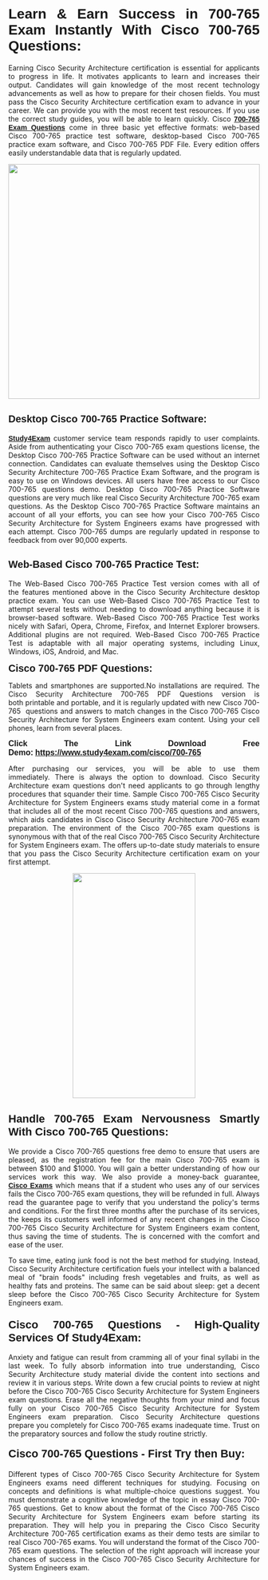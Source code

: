 <h1 style="text-align: justify;"><span style="font-family:Tahoma,Geneva,sans-serif;"><strong>Learn & Earn Success in 700-765 Exam Instantly With Cisco 700-765 Questions:</strong></span></h1>

<p style="text-align: justify;">Earning Cisco Security Architecture certification is essential for applicants to progress in life. It motivates applicants to learn and increases their output. Candidates will gain knowledge of the most recent technology advancements as well as how to prepare for their chosen fields. You must pass the Cisco Security Architecture certification exam to advance in your career. We can provide you with the most recent test resources. If you use the correct study guides, you will be able to learn quickly. Cisco <a href="https://www.study4exam.com/cisco/700-765" target="_blank"><span style="font-family:Tahoma,Geneva,sans-serif;"><strong>700-765 Exam Questions</strong></span></a> come in three basic yet effective formats: web-based Cisco 700-765 practice test software, desktop-based Cisco 700-765 practice exam software, and Cisco 700-765 PDF File. Every edition offers easily understandable data that is regularly updated.</p>

<p style="text-align: justify;"><a href="https://www.study4exam.com/cisco/700-765" target="_blank"><img alt="" src="https://lh3.googleusercontent.com/pw/AM-JKLVq_oPqfp0-n5zn4yqAoyjjcA2yO-jT5Cm68rj_xPcdsmakSaLzyxJ8unsRMKMdGkmOINvzyM17CwNHdrz3aK03FYcCewHDEYJs7lAvJLcrBifJ5qSpkhSIJgPhz-7dSY7ixq9ev6p4G2ds_VnujUaf=w1366-h530-no?authuser=0" style="width: 100%; height: 470px;" /></a></p>

<h2 style="text-align: justify;"><span style="font-family:Tahoma,Geneva,sans-serif;"><strong><span style="font-size:20px;">Desktop Cisco 700-765 Practice Software:</span></strong></span></h2>

<p style="text-align: justify;"><a href="https://www.study4exam.com/" target="_blank"><span style="font-family:Tahoma,Geneva,sans-serif;"><strong>Study4Exam</strong></span></a> customer service team responds rapidly to user complaints. Aside from authenticating your Cisco 700-765 exam questions license, the Desktop Cisco 700-765 Practice Software can be used without an internet connection. Candidates can evaluate themselves using the Desktop Cisco Security Architecture 700-765 Practice Exam Software, and the program is easy to use on Windows devices. All users have free access to our Cisco 700-765 questions demo. Desktop Cisco 700-765 Practice Software questions are very much like real Cisco Security Architecture 700-765 exam questions. As the Desktop Cisco 700-765 Practice Software maintains an account of all your efforts, you can see how your Cisco 700-765 Cisco Security Architecture for System Engineers exams have progressed with each attempt. Cisco 700-765 dumps are regularly updated in response to feedback from over 90,000 experts.</p>

<h2 style="text-align: justify;"><strong><span style="font-family:Tahoma,Geneva,sans-serif;"><span style="font-size:20px;">Web-Based Cisco 700-765 Practice Test:</span></span></strong></h2>

<p style="text-align: justify;">The Web-Based Cisco 700-765 Practice Test version comes with all of the features mentioned above in the Cisco Security Architecture desktop practice exam. You can use Web-Based Cisco 700-765 Practice Test to attempt several tests without needing to download anything because it is browser-based software. Web-Based Cisco 700-765 Practice Test works nicely with Safari, Opera, Chrome, Firefox, and Internet Explorer browsers. Additional plugins are not required. Web-Based Cisco 700-765 Practice Test is adaptable with all major operating systems, including Linux, Windows, iOS, Android, and Mac.</p>

<p style="text-align: justify;"><strong><span style="font-family:Tahoma,Geneva,sans-serif;"><span style="font-size:20px;">Cisco 700-765 PDF Questions:</span></span></strong></p>

<p style="text-align: justify;">Tablets and smartphones are supported.No installations are required. The Cisco Security Architecture 700-765 PDF Questions version is both printable and portable, and it is regularly updated with new Cisco 700-765  questions and answers to match changes in the Cisco 700-765 Cisco Security Architecture for System Engineers exam content. Using your cell phones, learn from several places.</p>

<p style="text-align: justify;"><strong><span style="font-size:16px;"><span style="font-family:Tahoma,Geneva,sans-serif;">Click The Link Download Free Demo:</span></span></strong> <strong><span style="font-size:16px;"><span style="font-family:Tahoma,Geneva,sans-serif;"><a href="https://www.study4exam.com/cisco/700-765" target="_blank">https://www.study4exam.com/cisco/700-765</a></span></span></strong></p>

<p style="text-align: justify;">After purchasing our services, you will be able to use them immediately. There is always the option to download. Cisco Security Architecture exam questions don't need applicants to go through lengthy procedures that squander their time. Sample Cisco 700-765 Cisco Security Architecture for System Engineers exams study material come in a format that includes all of the most recent Cisco 700-765 questions and answers, which aids candidates in Cisco Cisco Security Architecture 700-765 exam preparation. The environment of the Cisco 700-765 exam questions is synonymous with that of the real Cisco 700-765 Cisco Security Architecture for System Engineers exam. The offers up-to-date study materials to ensure that you pass the Cisco Security Architecture certification exam on your first attempt.</p>

<p style="text-align: center;"><a href="https://www.study4exam.com/cisco/700-765" target="_blank"><img alt="" src="https://lh3.googleusercontent.com/pw/AM-JKLXfNjhwPiMVy0ctVShSUYpvTBudxxEKSjIvWyQcQ4fkjC7tw4fAHzQCxVumweZ4lZywWu345GH-ksy4ecL_MjJ_HOMVvBbLXRtkP9fACCrcmZAb4vVtcna_wHGfpzNHbsqs91m4DXRGfOMJpFZl-Ci9=w650-h649-no?authuser=0" style="width: 70%; height: 450px;" /></a></p>

<h2 style="text-align: justify;"><strong><span style="font-size:22px;"><span style="font-family:Tahoma,Geneva,sans-serif;">Handle 700-765 Exam Nervousness Smartly With Cisco 700-765 Questions:</span></span></strong></h2>

<p style="text-align: justify;">We provide a Cisco 700-765 questions free demo to ensure that users are pleased, as the registration fee for the main Cisco 700-765 exam is between $100 and $1000. You will gain a better understanding of how our services work this way. We also provide a money-back guarantee, <a href="https://www.study4exam.com/cisco-exams" target="_blank"><span style="font-family:Tahoma,Geneva,sans-serif;"><strong>Cisco Exams</strong></span></a> which means that if a student who uses any of our services fails the Cisco 700-765 exam questions, they will be refunded in full. Always read the guarantee page to verify that you understand the policy's terms and conditions. For the first three months after the purchase of its services, the keeps its customers well informed of any recent changes in the Cisco 700-765 Cisco Security Architecture for System Engineers exam content, thus saving the time of students. The is concerned with the comfort and ease of the user.</p>

<p style="text-align: justify;">To save time, eating junk food is not the best method for studying. Instead, Cisco Security Architecture certification fuels your intellect with a balanced meal of "brain foods" including fresh vegetables and fruits, as well as healthy fats and proteins. The same can be said about sleep: get a decent sleep before the Cisco 700-765 Cisco Security Architecture for System Engineers exam.</p>

<h3 style="text-align: justify;"><span style="font-family:Tahoma,Geneva,sans-serif;"><strong><span style="font-size:22px;">Cisco 700-765 Questions - High-Quality Services Of Study4Exam:</span></strong></span></h3>

<p style="text-align: justify;">Anxiety and fatigue can result from cramming all of your final syllabi in the last week. To fully absorb information into true understanding, Cisco Security Architecture study material divide the content into sections and review it in various steps. Write down a few crucial points to review at night before the Cisco 700-765 Cisco Security Architecture for System Engineers exam questions. Erase all the negative thoughts from your mind and focus fully on your Cisco 700-765 Cisco Security Architecture for System Engineers exam preparation. Cisco Security Architecture questions prepare you completely for Cisco 700-765 exams inadequate time. Trust on the preparatory sources and follow the study routine strictly. </p>

<h4 style="text-align: justify;"><span style="font-family:Tahoma,Geneva,sans-serif;"><strong><span style="font-size:22px;">Cisco 700-765 Questions - First Try then Buy:</span></strong></span></h4>

<p style="text-align: justify;">Different types of Cisco 700-765 Cisco Security Architecture for System Engineers exams need different techniques for studying. Focusing on concepts and definitions is what multiple-choice questions suggest. You must demonstrate a cognitive knowledge of the topic in essay Cisco 700-765 questions. Get to know about the format of the Cisco 700-765 Cisco Security Architecture for System Engineers exam before starting its preparation. They will help you in preparing the Cisco Cisco Security Architecture 700-765 certification exams as their demo tests are similar to real Cisco 700-765 exams. You will understand the format of the Cisco 700-765 exam questions. The selection of the right approach will increase your chances of success in the Cisco 700-765 Cisco Security Architecture for System Engineers exam.</p>
